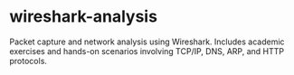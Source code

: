 # wireshark-analysis
Packet capture and network analysis using Wireshark. Includes academic exercises and hands-on scenarios involving TCP/IP, DNS, ARP, and HTTP protocols.
